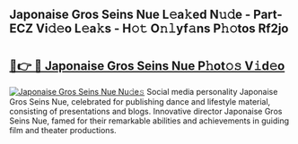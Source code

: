 ## Japonaise Gros Seins Nue L𝚎a𝚔ed N𝚞𝚍e - Part-ECZ Vi𝚍𝚎o L𝚎a𝚔s - H𝚘𝚝 O𝚗𝚕yf𝚊ns P𝚑𝚘tos Rf2jo

# <h2><a href="http://kfcu9o.oniu.top/?m=Japonaise+Gros+Seins+Nue">🔗👉 🔴 Japonaise Gros Seins Nue P𝚑ot𝚘𝚜 V𝚒d𝚎o</a></h2>

[![Japonaise Gros Seins Nue Nu𝚍e𝚜](https://i.imgur.com/0qMVB7G.gif)](http://kfcu9o.oniu.top/?m=Japonaise+Gros+Seins+Nue)
Social media personality Japonaise Gros Seins Nue, celebrated for publishing dance and lifestyle material, consisting of presentations and blogs. Innovative director Japonaise Gros Seins Nue, famed for their remarkable abilities and achievements in guiding film and theater productions.  
